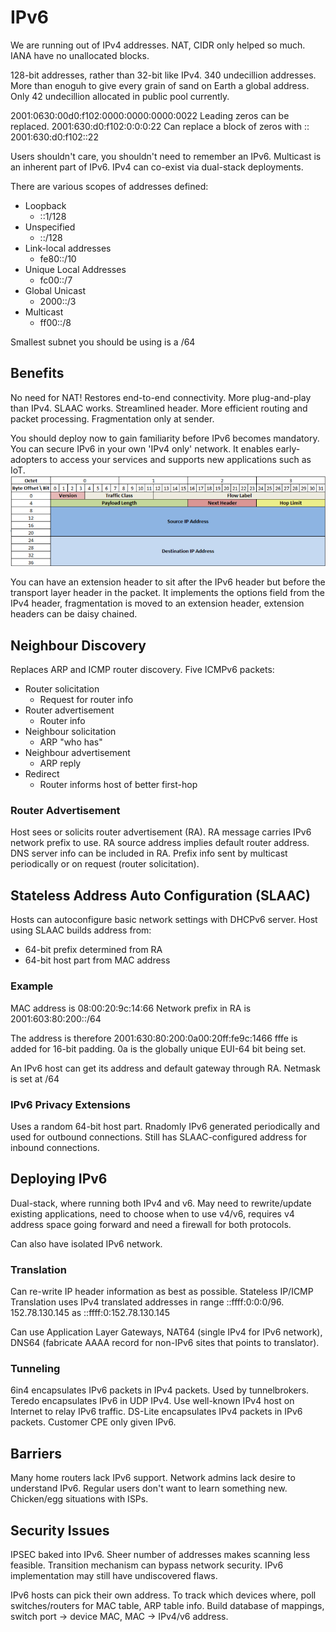 # IPv6

We are running out of IPv4 addresses. NAT, CIDR only helped so much.
IANA have no unallocated blocks.

128-bit addresses, rather than 32-bit like IPv4. 340 undecillion addresses. More than enoguh to give every grain of sand on Earth a global address.
Only 42 undecillion allocated in public pool currently.

2001:0630:00d0:f102:0000:0000:0000:0022
Leading zeros can be replaced.
2001:630:d0:f102:0:0:0:22
Can replace a block of zeros with ::
2001:630:d0:f102::22

Users shouldn't care, you shouldn't need to remember an IPv6.
Multicast is an inherent part of IPv6. IPv4 can co-exist via dual-stack deployments.

There are various scopes of addresses defined:

* Loopback
  * ::1/128
* Unspecified
  * ::/128
* Link-local addresses
  * fe80::/10
* Unique Local Addresses
  * fc00::/7
* Global Unicast
  * 2000::/3
* Multicast
  * ff00::/8

Smallest subnet you should be using is a /64

## Benefits

No need for NAT! Restores end-to-end connectivity.
More plug-and-play than IPv4. SLAAC works.
Streamlined header. More efficient routing and packet processing.
Fragmentation only at sender.

You should deploy now to gain familiarity before IPv6 becomes mandatory. You can secure IPv6 in your own 'IPv4 only' network. It enables early-adopters to access your services and supports new applications such as IoT.
![](IPv61.png)

You can have an extension header to sit after the IPv6 header but before the transport layer header in the packet. It implements the options field from the IPv4 header, fragmentation is moved to an extension header, extension headers can be daisy chained.

## Neighbour Discovery

Replaces ARP and ICMP router discovery.
Five ICMPv6 packets:

* Router solicitation
  * Request for router info
* Router advertisement
  * Router info
* Neighbour solicitation
  * ARP "who has"
* Neighbour advertisement
  * ARP reply
* Redirect
  * Router informs host of better first-hop


### Router Advertisement

Host sees or solicits router advertisement (RA). RA message carries IPv6 network prefix to use.
RA source address implies default router address. DNS server info can be included in RA.
Prefix info sent by multicast periodically or on request (router solicitation).

## Stateless Address Auto Configuration (SLAAC)

Hosts can autoconfigure basic network settings with DHCPv6 server.
Host using SLAAC builds address from:

* 64-bit prefix determined from RA
* 64-bit host part from MAC address

### Example

MAC address is 08:00:20:9c:14:66
Network prefix in RA is 2001:603:80:200::/64

The address is therefore 2001:630:80:200:0a00:20ff:fe9c:1466
fffe is added for 16-bit padding. 0a is the globally unique EUI-64 bit being set.

An IPv6 host can get its address and default gateway through RA.
Netmask is set at /64

### IPv6 Privacy Extensions

Uses a random 64-bit host part. Rnadomly IPv6 generated periodically and used for outbound connections. Still has SLAAC-configured address for inbound connections.

## Deploying IPv6

Dual-stack, where running both IPv4 and v6.
May need to rewrite/update existing applications, need to choose when to use v4/v6, requires v4 address space going forward and need a firewall for both protocols.

Can also have isolated IPv6 network.

### Translation

Can re-write IP header information as best as possible. Stateless IP/ICMP Translation uses IPv4 translated addresses in range ::ffff:0:0:0/96. 152.78.130.145 as ::ffff:0:152.78.130.145

Can use Application Layer Gateways, NAT64 (single IPv4 for IPv6 network), DNS64 (fabricate AAAA record for non-IPv6 sites that points to translator).

### Tunneling

6in4 encapsulates IPv6 packets in IPv4 packets. Used by tunnelbrokers.
Teredo encapsulates IPv6 in UDP IPv4. Use well-known IPv4 host on Internet to relay IPv6 traffic.
DS-Lite encapsulates IPv4 packets in IPv6 packets. Customer CPE only given IPv6.

## Barriers

Many home routers lack IPv6 support. Network admins lack desire to understand IPv6.
Regular users don't want to learn something new.
Chicken/egg situations with ISPs.

## Security Issues

IPSEC baked into IPv6.
Sheer number of addresses makes scanning less feasible.
Transition mechanism can bypass network security.
IPv6 implementation may still have undiscovered flaws.

IPv6 hosts can pick their own address. To track which devices where, poll switches/routers for MAC table, ARP table info.
Build database of mappings, switch port -> device MAC, MAC -> IPv4/v6 address.